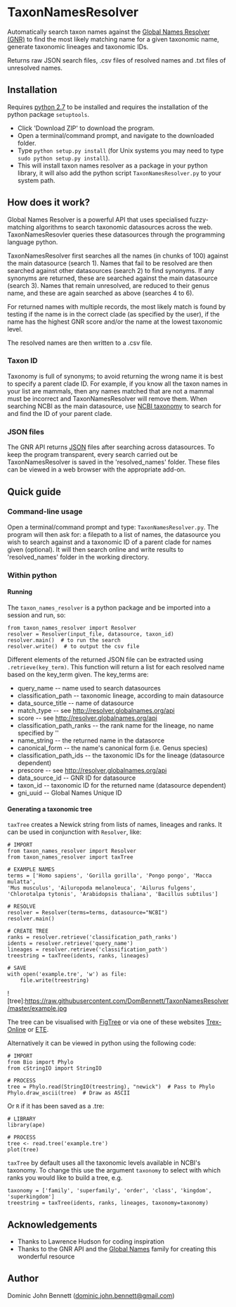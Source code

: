 # TaxonNamesResolver
Automatically search taxon names against the [Global Names Resolver (GNR)](resolver.globalnames.org) to find the most likely matching name for a given taxonomic name, generate taxonomic lineages and taxonomic IDs.

Returns raw JSON search files, .csv files of resolved names and .txt files of unresolved names.

## Installation
Requires [python 2.7](https://wiki.python.org/moin/BeginnersGuide/Download) to be installed and requires the installation of the python package `setuptools`.
* Click 'Download ZIP' to download the program.
* Open a terminal/command prompt, and navigate to the downloaded folder.
* Type `python setup.py install` (for Unix systems you may need to type `sudo python setup.py install`).
* This will install taxon names resolver as a package in your python library, it will also add the python script `TaxonNamesResolver.py` to your system path.

## How does it work?
Global Names Resolver is a powerful API that uses specialised fuzzy-matching algorithms to search taxonomic datasources across the web. TaxonNamesResovler queries these datasources through the programming language python.

TaxonNamesResolver first searches all the names (in chunks of 100) against the main datasource (search 1). Names that fail to be resolved are then searched against other datasources (search 2) to find synonyms. If any synonyms are returned, these are searched against the main datasource (search 3). Names that remain unresolved, are reduced to their genus name, and these are again searched as above (searches 4 to 6).

For returned names with multiple records, the most likely match is found by testing if the name is in the correct clade (as specified by the user), if the name has the highest GNR score and/or the name at the lowest taxonomic level.

The resolved names are then written to a .csv file.

### Taxon ID
Taxonomy is full of synonyms; to avoid returning the wrong name it is best to specify a parent clade ID. For example, if you know all the taxon names in your list are mammals, then any names matched that are not a mammal must be incorrect and TaxonNamesResolver will remove them. When searching NCBI as the main datasource, use [NCBI taxonomy](http://www.ncbi.nlm.nih.gov/taxonomy) to search for and find the ID of your parent clade.

### JSON files
The GNR API returns [JSON](http://en.wikipedia.org/wiki/JSON) files after searching across datasources. To keep the program transparent, every search carried out be TaxonNamesResolver is saved in the 'resolved_names' folder. These files can be viewed in a web browser with the appropriate add-on.

## Quick guide
### Command-line usage
Open a terminal/command prompt and type: `TaxonNamesResolver.py`. The program will then ask for: a filepath to a list of names, the datasource you wish to search against and a taxonomic ID of a parent clade for names given (optional). It will then search online and write results to 'resolved_names' folder in the working directory.

### Within python
#### Running
The `taxon_names_resolver` is a python package and be imported into a session and run, so:
```{python}
from taxon_names_resolver import Resolver
resolver = Resolver(input_file, datasource, taxon_id)
resolver.main()  # to run the search
resolver.write()  # to output the csv file
```

Different elements of the returned JSON file can be extracted using `.retrieve(key_term)`. This function will return a list for each resolved name based on the key_term given. The key_terms are:
* query_name -- name used to search datasources
* classification_path -- taxonomic lineage, according to main datasource
* data_source_title -- name of datasource
* match_type -- see http://resolver.globalnames.org/api
* score -- see http://resolver.globalnames.org/api
* classification_path_ranks -- the rank name for the lineage, no name specified by ''
* name_string -- the returned name in the datasorce
* canonical_form -- the name's canonical form (i.e. Genus species)
* classification_path_ids -- the taxonomic IDs for the lineage (datasource dependent)
* prescore -- see http://resolver.globalnames.org/api
* data_source_id -- GNR ID for datasource
* taxon_id -- taxonomic ID for the returned name (datasource dependent)
* gni_uuid -- Global Names Unique ID

#### Generating a taxonomic tree
`taxTree` creates a Newick string from lists of names, lineages and ranks. It can be used in conjunction with `Resolver`, like:

```{python}
# IMPORT
from taxon_names_resolver import Resolver
from taxon_names_resolver import taxTree

# EXAMPLE NAMES
terms = ['Homo sapiens', 'Gorilla gorilla', 'Pongo pongo', 'Macca mulatta',
'Mus musculus', 'Ailuropoda melanoleuca', 'Ailurus fulgens',
'Chlorotalpa tytonis', 'Arabidopsis thaliana', 'Bacillus subtilus']

# RESOLVE
resolver = Resolver(terms=terms, datasource="NCBI")
resolver.main()

# CREATE TREE
ranks = resolver.retrieve('classification_path_ranks')
idents = resolver.retrieve('query_name')
lineages = resolver.retrieve('classification_path')
treestring = taxTree(idents, ranks, lineages)

# SAVE
with open('example.tre', 'w') as file:
    file.write(treestring)
```

![tree]:https://raw.githubusercontent.com/DomBennett/TaxonNamesResolver/master/example.jpg

The tree can be visualised with [FigTree](http://tree.bio.ed.ac.uk/software/figtree/) or via one of these websites [Trex-Online](http://www.trex.uqam.ca/index.php?action=newick) or [ETE](http://etetoolkit.org/treeview/).

Alternatively it can be viewed in python using the following code:
```{python}
# IMPORT
from Bio import Phylo
from cStringIO import StringIO

# PROCESS
tree = Phylo.read(StringIO(treestring), "newick")  # Pass to Phylo
Phylo.draw_ascii(tree)  # Draw as ASCII
```

Or `R` if it has been saved as a .tre:
```{R}
# LIBRARY
library(ape)

# PROCESS
tree <- read.tree('example.tre')
plot(tree)
```

`taxTree` by default uses all the taxonomic levels available in NCBI's taxonomy. To change this use the argument `taxonomy` to select with which ranks you would like to build a tree, e.g.

```{python}
taxonomy = ['family', 'superfamily', 'order', 'class', 'kingdom', 'superkingdom']
treestring = taxTree(idents, ranks, lineages, taxonomy=taxonomy)
```

## Acknowledgements
* Thanks to Lawrence Hudson for coding inspiration
* Thanks to the GNR API and the [Global Names](http://www.globalnames.org/) family for creating this wonderful resource

## Author
Dominic John Bennett (dominic.john.bennett@gmail.com)
